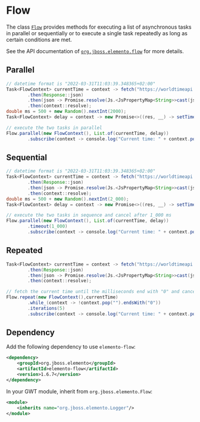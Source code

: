 # Flow

The class [`Flow`](https://hal.github.io/elemento/apidocs/org/jboss/elemento/flow/Flow.html) provides methods for executing a list of asynchronous tasks in parallel or sequentially or to execute a single task repeatedly as long as certain conditions are met.

See the API documentation of [`org.jboss.elemento.flow`](https://hal.github.io/elemento/apidocs/org/jboss/elemento/flow/package-summary.html) for more details.

## Parallel

```java
// datetime format is "2022-03-31T11:03:39.348365+02:00"
Task<FlowContext> currentTime = context -> fetch("https://worldtimeapi.org/api/timezone/Europe/Berlin")
        .then(Response::json)
        .then(json -> Promise.resolve(Js.<JsPropertyMap<String>>cast(json).get("datetime").substring(11, 23)))
        .then(context::resolve);
double ms = 500 + new Random().nextInt(2000);
Task<FlowContext> delay = context -> new Promise<>((res, __) -> setTimeout(___ -> res.onInvoke(context), ms));

// execute the two tasks in parallel
Flow.parallel(new FlowContext(), List.of(currentTime, delay))
        .subscribe(context -> console.log("Current time: " + context.pop("n/a")));
```

## Sequential

```java
// datetime format is "2022-03-31T11:03:39.348365+02:00"
Task<FlowContext> currentTime = context -> fetch("https://worldtimeapi.org/api/timezone/Europe/Berlin")
        .then(Response::json)
        .then(json -> Promise.resolve(Js.<JsPropertyMap<String>>cast(json).get("datetime").substring(11, 23)))
        .then(context::resolve);
double ms = 500 + new Random().nextInt(2_000);
Task<FlowContext> delay = context -> new Promise<>((res, __) -> setTimeout(___ -> res.onInvoke(context), ms));

// execute the two tasks in sequence and cancel after 1_000 ms
Flow.parallel(new FlowContext(), List.of(currentTime, delay))
        .timeout(1_000)
        .subscribe(context -> console.log("Current time: " + context.pop("n/a")));
```

## Repeated

```java
Task<FlowContext> currentTime = context -> fetch("https://worldtimeapi.org/api/timezone/Europe/Berlin")
        .then(Response::json)
        .then(json -> Promise.resolve(Js.<JsPropertyMap<String>>cast(json).get("datetime").substring(11, 23)))
        .then(context::resolve);

// fetch the current time until the milliseconds end with "0" and cancel after 5 iterations
Flow.repeat(new FlowContext(),currentTime)
        .while_(context -> !context.pop("").endsWith("0"))
        .iterations(5)
        .subscribe(context -> console.log("Current time: " + context.pop("n/a")));
```

## Dependency

Add the following dependency to use `elemento-flow`:

```xml
<dependency>
    <groupId>org.jboss.elemento</groupId>
    <artifactId>elemento-flow</artifactId>
    <version>1.6.7</version>
</dependency>
```

In your GWT module, inherit from `org.jboss.elemento.Flow`:

```xml
<module>
    <inherits name="org.jboss.elemento.Logger"/>
</module>
```
